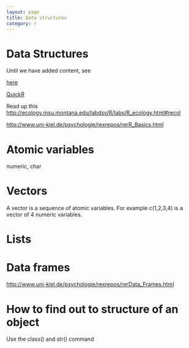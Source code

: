 ```yaml
---
layout: page
title: Data structures
category: r
---
```


Data Structures
===

Until we have added content, see



[here](http://ecology.msu.montana.edu/labdsv/R/labs/R_ecology.html#recol)

[QuickR](http://www.statmethods.net/)

Read up this http://ecology.msu.montana.edu/labdsv/R/labs/R_ecology.html#recol

http://www.uni-kiel.de/psychologie/rexrepos/rerR_Basics.html


# Atomic variables

numeric, char


# Vectors

A vector is a sequence of atomic variables. For example c(1,2,3,4) is a vector of 4 numeric variables. 

# Lists

# Data frames

http://www.uni-kiel.de/psychologie/rexrepos/rerData_Frames.html

# How to find out to structure of an object

Use the class() and str() command
